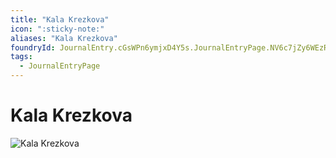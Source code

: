 ```yaml
---
title: "Kala Krezkova"
icon: ":sticky-note:"
aliases: "Kala Krezkova"
foundryId: JournalEntry.cGsWPn6ymjxD4Y5s.JournalEntryPage.NV6c7jZy6WEzROt0
tags:
  - JournalEntryPage
---
```


# Kala Krezkova
![Kala Krezkova](https://publish-01.obsidian.md/access/7db64b11c71d88572ddc6cd06b888976/images/Kala%20Krezkova.png)